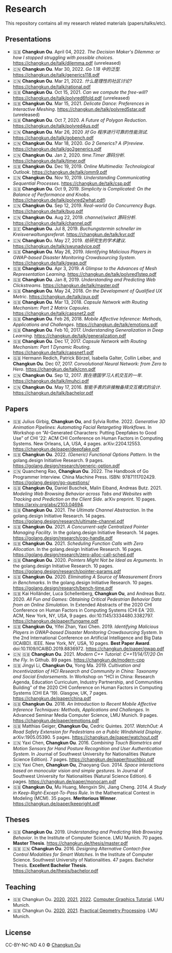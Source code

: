 # Research

This repository contains all my research related materials (papers/talks/etc).

## Presentations

- 🇬🇧 **Changkun Ou**. April 04, 2022. _The Decision Maker's Dilemma: or how I stopped struggling with possible choices_. https://changkun.de/talk/dilemma.pdf (unreleased)
- 🇨🇳 **Changkun Ou**. Mar 30, 2022. _Go 1.18 中的泛型_. https://changkun.de/talk/generics118.pdf
- 🇨🇳 **Changkun Ou**. Mar 21, 2022. _什么是理性的社区讨论?_ https://changkun.de/talk/rational.pdf
- 🇬🇧 **Changkun Ou**. Oct 15, 2021. _Can we compute the free-will?_ https://changkun.de/talk/polyred6fold.pdf (unreleased)
- 🇬🇧 **Changkun Ou**. Mar 15, 2021. _Delicate Dance: Preferences in Interactive Meshing_. https://changkun.de/talk/polyred5star.pdf (unreleased)
- 🇬🇧 **Changkun Ou**. Oct 7, 2020. _A Future of Polygon Reduction_. https://changkun.de/talk/polyred4us.pdf
- 🇨🇳 **Changkun Ou**. Mar 26, 2020 _对 Go 程序进行可靠的性能测试_. https://changkun.de/talk/gobench.pdf
- 🇨🇳 **Changkun Ou**. Mar 18, 2020. _Go 2 Generics? A (P)review_. https://changkun.de/talk/go2generics.pdf
- 🇨🇳 **Changkun Ou**. Jan 2, 2020. _time.Timer 源码分析_. https://changkun.de/talk/timer.pdf
- 🇬🇧 **Changkun Ou**. Dec 19, 2019. _Online Multimedia: Technological Outlook_. https://changkun.de/talk/omm9.pdf
- 🇨🇳 **Changkun Ou**. Nov 10, 2019. _Understanding Communicating Sequential Processes_. https://changkun.de/talk/csp.pdf
- 🇬🇧 **Changkun Ou**. Oct 9, 2019. _Simplicity is Complicated: On the Balance of Performance and Knobs_. https://changkun.de/talk/polyred2what.pdf)
- 🇨🇳 **Changkun Ou**. Sep 12, 2019. _Real-world Go Concurrency Bugs_. https://changkun.de/talk/bug.pdf
- 🇨🇳 **Changkun Ou**. Aug 22, 2019. _channel/select 源码分析_. https://changkun.de/talk/channel.pdf
- 🇩🇪 **Changkun Ou**. Jul 8, 2019. _Buchungstermin schneller im Kreisverwaltungsreferat_. https://changkun.de/talk/kvr.pdf
- 🇨🇳 **Changkun O**u. May 27, 2019. _给研究生的学术建议_. https://changkun.de/talk/swunadvice.pdf
- 🇬🇧 **Changkun Ou**. May 26, 2019. _Identifying Malicious Players in GWAP-based Disaster Monitoring Crowdsourcing System_. https://changkun.de/talk/gwap.pdf
- 🇬🇧 **Changkun Ou**. Apr 3, 2019. _A Glimpse to the Advances of Mesh Representation Learning_. https://changkun.de/talk/polyred1step.pdf
- 🇬🇧 **Changkun Ou**. Jan 8, 2019. _Understanding and Predicting Web Clickstreams_. https://changkun.de/talk/master.pdf
- 🇬🇧 **Changkun Ou**. May 24, 2018. _On the Development of Qualified UX Metric_. https://changkun.de/talk/qux.pdf
- 🇬🇧 **Changkun Ou**. Mar 13, 2018. _Capsule Network with Routing Mechanism: Part 2 Matrix Capsules_. https://changkun.de/talk/capsnet2.pdf
- 🇬🇧 **Changkun Ou**. Feb 26, 2018. _Mobile Affective Inference: Methods, Applications and Challenges_. https://changkun.de/talk/emotions.pdf
- 🇬🇧 **Changkun Ou**. Feb 10, 2017. _Understanding Generalization in Deep Learning_. https://changkun.de/talk/generalization.pdf
- 🇬🇧 **Changkun Ou**. Dec 17, 2017. _Capsule Network with Routing Mechanism: Part 1 Dynamic Routing_. https://changkun.de/talk/capsnet1.pdf
- 🇬🇧 Hermann Redich, Patrick Börzel, Isabella Galter, Collin Leiber, and **Changkun Ou**. Dec 07, 2017. _Convolutional Neural Network: from Zero to Hero_. https://changkun.de/talk/cnn.pdf
- 🇨🇳 **Changkun Ou**. Sep 12, 2017. _我在德国学习人机交互的一年_. https://changkun.de/talk/lmuhci.pdf
- 🇨🇳 **Changkun Ou**. May 17, 2016. _智能手表的非接触备择交互模式的设计_. https://changkun.de/talk/bachelor.pdf

## Papers

- 🇬🇧 Julius Girbig, **Changkun Ou**, and Sylvia Rothe. 2022. _Generative 3D Animation Pipelines: Automating Facial Retargeting Workflows_. In Workshop on “AI-Generated Characters: Putting Deepfakes to Good Use” of CHI ’22: ACM CHI Conference on Human Factors in Computing Systems. New Orleans, LA, USA, 4 pages. arXiv:2204.12553. https://changkun.de/paper/deepfake.pdf
- 🇬🇧 **Changkun Ou**. 2022. _(Generic) Functional Options Pattern_. In the golang.design Initiative Research. 9 pages. https://golang.design/research/generic-option.pdf
- 🇨🇳 Quancheng Rao, **Changkun Ou**. 2022. The Handbook of Go Programmer Interview. China Machine Press. ISBN: 9787111702429. https://golang.design/go-questions/
- 🇬🇧 **Changkun Ou**, Daniel Buschek, Malin Eiband, Andreas Butz. 2021. _Modeling Web Browsing Behavior across Tabs and Websites with Tracking and Prediction on the Client Side_. arXiv preprint. 10 pages. https://arxiv.org/abs/2103.04694.
- 🇬🇧 **Changkun Ou**. 2021. _The Ultimate Channel Abstraction_. In the golang.design Initiative Research. 14 pages. https://golang.design/research/ultimate-channel.pdf
- 🇬🇧 **Changkun Ou**. 2021. _A Concurrent-safe Centralized Pointer Managing Facility_. In the golang.design Initiative Research. 14 pages. https://golang.design/research/cgo-handle.pdf
- 🇬🇧 **Changkun Ou**. 2021. _Scheduling Function Calls with Zero Allocation_. In the golang.design Initiative Research. 16 pages. https://golang.design/research/zero-alloc-call-sched.pdf
- 🇬🇧 **Changkun Ou**. 2020. _Pointers Might Not be Ideal as Arguments_. In the golang.design Initiative Research. 10 pages. https://golang.design/research/pointer-params.pdf
- 🇬🇧 **Changkun Ou**. 2020. _Eliminating A Source of Measurement Errors in Benchmarks_. In the golang.design Initiative Research. 10 pages. https://golang.design/research/bench-time.pdf
- 🇬🇧 Kai Holländer, Luca Schellenberg, **Changkun Ou**, and Andreas Butz. 2020. _All Fun and Games: Obtaining Critical Pedestrian Behavior Data from an Online Simulation_. In Extended Abstracts of the 2020 CHI Conference on Human Factors in Computing Systems (CHI EA ’20). ACM, New York, NY, USA, 9 pages. doi:10.1145/3334480.3382797. https://changkun.de/paper/fungame.pdf
- 🇬🇧 **Changkun Ou**, Yifei Zhan, Yaxi Chen. 2019. _Identifying Malicious Players in GWAP-based Disaster Monitoring Crowdsourcing System_. In the 2nd International Conference on Artificial Intelligence and Big Data (ICAIBD). IEEE. New York, NY, USA, 10 pages. **Best Paper Award**. doi:10.1109/ICAIBD.2019.8836972. https://changkun.de/paper/gwap.pdf
- 🇨🇳 🇬🇧 **Changkun Ou**. 2021. _Modern C++ Tutorial: C++11/14/17/20 On the Fly_. In Github. 89 pages. https://changkun.de/modern-cpp
- 🇬🇧 Jingyi Li, **Changkun Ou**, Yong Ma. 2019. _Cultivation and Incentivization of HCI Research and Community in China: Taxonomy and Social Endorsements_. In Workshop on “HCI in China: Research Agenda, Education Curriculum, Industry Partnership, and Communities Building” of the 2020 CHI Conference on Human Factors in Computing Systems (CHI EA ’19). Glasgow, UK, 7 pages. https://changkun.de/paper/china.pdf
- 🇬🇧 **Changkun Ou**. 2018. _An Introduction to Recent Mobile Affective Inference Techniques: Methods, Applications and Challenges_. In Advanced Seminar Media Computer Science, LMU Munich. 9 pages. https://changkun.de/paper/emotions.pdf
- 🇬🇧 Matthias Geiger, **Changkun Ou**, Cedric Quintes. 2017. _WatchOut: A Road Safety Extension for Pedestrians on a Public Windshield Display_. arXiv:1905.05390. 5 pages. https://changkun.de/paper/watchout.pdf
- 🇨🇳 Yaxi Chen, **Changkun Ou**. 2016. _Combining Touch Biometrics and Motion Sensors for Hand Posture Recognition and User Authentication System_. In Journal of Southwest University for Nationalities (Nature Science Edition). 7 pages. https://changkun.de/paper/touchbio.pdf
- 🇨🇳 Yaxi Chen, **Changkun Ou**, Zhaoyang Guo. 2014. _Space interactions based on monocular vision and simple gestures_. In Journal of Southwest University for Nationalities (Natural Science Edition). 6 pages. https://changkun.de/paper/monocam.pdf
- 🇬🇧 **Changkun Ou**, Mu Huang, Mengxin Shi, Jiang Cheng. 2014. _A Study in Keep-Right-Except-To-Pass Rule_. In the Mathematical Contest in Modeling (MCM). 35 pages. **Meritorious Winner**. https://changkun.de/paper/keepright.pdf

## Theses

- 🇬🇧 **Changkun Ou**. 2019. _Understanding and Predicting Web Browsing Behavior_. In the Institute of Computer Science. LMU Munich. 70 pages. **Master Thesis**. https://changkun.de/thesis/master.pdf
- 🇬🇧 🇨🇳 **Changkun Ou**. 2016. _Designing Alternative Contact-free Control Modalities for Smart Watches_. In the Institute of Computer Science. Southwest University of Nationalities. 47 pages. Bachelor Thesis. **Excellent Bachelor Thesis**. https://changkun.de/thesis/bachelor.pdf

## Teaching

- 🇬🇧 Changkun Ou. [2020](https://changkun.de/teach/cg1/2020), [2021](https://changkun.de/teach/cg1/2021), [2022](https://changkun.de/teach/cg1/2022/). [Computer Graphics Tutorial](http://mimuc.de/cg1). LMU Munich.
- 🇬🇧 Changkun Ou. [2020](https://changkun.de/teach/gp/2020), [2021](https://changkun.de/teach/gp/2020). [Practical Geometry Processing](https://mimuc.de/gp). LMU Munich.

## License

CC-BY-NC-ND 4.0 &copy; [Changkun Ou](https://changkun.de)
